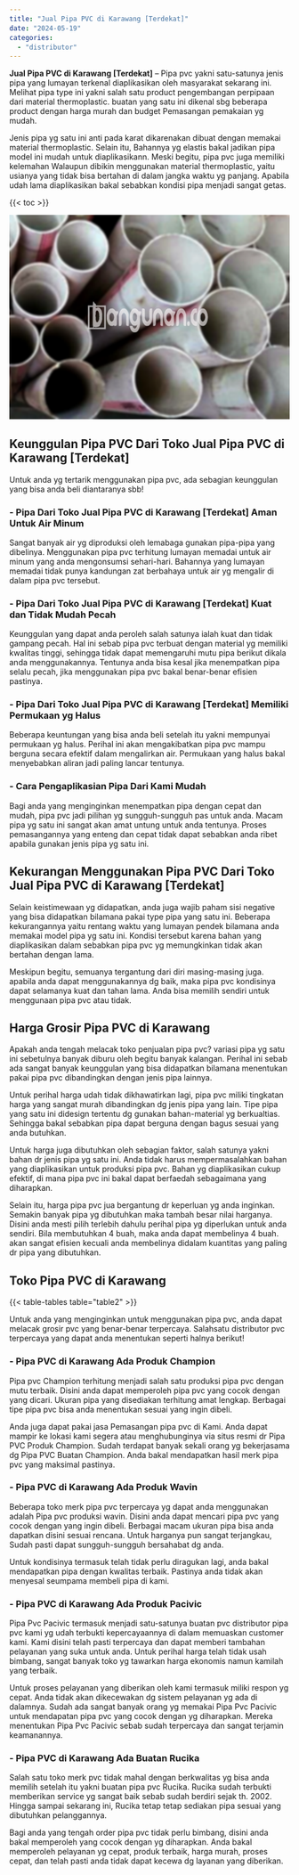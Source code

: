 ```yaml
---
title: "Jual Pipa PVC di Karawang [Terdekat]"
date: "2024-05-19"
categories: 
  - "distributor"
---
```


**Jual Pipa PVC di Karawang \[Terdekat\]** – Pipa pvc yakni satu-satunya jenis pipa yang lumayan terkenal diaplikasikan oleh masyarakat sekarang ini. Melihat pipa type ini yakni salah satu product pengembangan perpipaan dari material thermoplastic. buatan yang satu ini dikenal sbg beberapa product dengan harga murah dan budget Pemasangan pemakaian yg mudah.

Jenis pipa yg satu ini anti pada karat dikarenakan dibuat dengan memakai material thermoplastic. Selain itu, Bahannya yg elastis bakal jadikan pipa model ini mudah untuk diaplikasikann. Meski begitu, pipa pvc juga memiliki kelemahan Walaupun dibikin menggunakan material thermoplastic, yaitu usianya yang tidak bisa bertahan di dalam jangka waktu yg panjang. Apabila udah lama diaplikasikan bakal sebabkan kondisi pipa menjadi sangat getas.

{{< toc >}}

![Jual Pipa PVC di Karawang [Terdekat]](/images/jaul-pipa-pvc-34.png)

## Keunggulan Pipa PVC Dari Toko Jual Pipa PVC di Karawang \[Terdekat\]

Untuk anda yg tertarik menggunakan pipa pvc, ada sebagian keunggulan yang bisa anda beli diantaranya sbb!

### \- Pipa Dari Toko Jual Pipa PVC di Karawang \[Terdekat\] Aman Untuk Air Minum

Sangat banyak air yg diproduksi oleh lemabaga gunakan pipa-pipa yang dibelinya. Menggunakan pipa pvc terhitung lumayan memadai untuk air minum yang anda mengonsumsi sehari-hari. Bahannya yang lumayan memadai tidak punya kandungan zat berbahaya untuk air yg mengalir di dalam pipa pvc tersebut.

### \- Pipa Dari Toko Jual Pipa PVC di Karawang \[Terdekat\] Kuat dan Tidak Mudah Pecah

Keunggulan yang dapat anda peroleh salah satunya ialah kuat dan tidak gampang pecah. Hal ini sebab pipa pvc terbuat dengan material yg memiliki kwalitas tinggi, sehingga tidak dapat memengaruhi mutu pipa berikut dikala anda menggunakannya. Tentunya anda bisa kesal jika menempatkan pipa selalu pecah, jika menggunakan pipa pvc bakal benar-benar efisien pastinya.

### \- Pipa Dari Toko Jual Pipa PVC di Karawang \[Terdekat\] Memiliki Permukaan yg Halus

Beberapa keuntungan yang bisa anda beli setelah itu yakni mempunyai permukaan yg halus. Perihal ini akan mengakibatkan pipa pvc mampu berguna secara efektif dalam mengalirkan air. Permukaan yang halus bakal menyebabkan aliran jadi paling lancar tentunya.

### \- Cara Pengaplikasian Pipa Dari Kami Mudah

Bagi anda yang menginginkan menempatkan pipa dengan cepat dan mudah, pipa pvc jadi pilihan yg sungguh-sungguh pas untuk anda. Macam pipa yg satu ini sangat akan amat untung untuk anda tentunya. Proses pemasangannya yang enteng dan cepat tidak dapat sebabkan anda ribet apabila gunakan jenis pipa yg satu ini.

## Kekurangan Menggunakan Pipa PVC Dari Toko Jual Pipa PVC di Karawang \[Terdekat\]

Selain keistimewaan yg didapatkan, anda juga wajib paham sisi negative yang bisa didapatkan bilamana pakai type pipa yang satu ini. Beberapa kekurangannya yaitu rentang waktu yang lumayan pendek bilamana anda memakai model pipa yg satu ini. Kondisi tersebut karena bahan yang diaplikasikan dalam sebabkan pipa pvc yg memungkinkan tidak akan bertahan dengan lama.

Meskipun begitu, semuanya tergantung dari diri masing-masing juga. apabila anda dapat menggunakannya dg baik, maka pipa pvc kondisinya dapat selamanya kuat dan tahan lama. Anda bisa memilih sendiri untuk menggunaan pipa pvc atau tidak.

## Harga Grosir Pipa PVC di Karawang

Apakah anda tengah melacak toko penjualan pipa pvc? variasi pipa yg satu ini sebetulnya banyak diburu oleh begitu banyak kalangan. Perihal ini sebab ada sangat banyak keunggulan yang bisa didapatkan bilamana menentukan pakai pipa pvc dibandingkan dengan jenis pipa lainnya.

Untuk perihal harga udah tidak dikhawatirkan lagi, pipa pvc miliki tingkatan harga yang sangat murah dibandingkan dg jenis pipa yang lain. Tipe pipa yang satu ini didesign tertentu dg gunakan bahan-material yg berkualtias. Sehingga bakal sebabkan pipa dapat berguna dengan bagus sesuai yang anda butuhkan.

Untuk harga juga dibutuhkan oleh sebagian faktor, salah satunya yakni bahan dr jenis pipa yg satu ini. Anda tidak harus mempermasalahkan bahan yang diaplikasikan untuk produksi pipa pvc. Bahan yg diaplikasikan cukup efektif, di mana pipa pvc ini bakal dapat berfaedah sebagaimana yang diharapkan.

Selain itu, harga pipa pvc jua bergantung dr keperluan yg anda inginkan. Semakin banyak pipa yg dibutuhkan maka tambah besar nilai harganya. Disini anda mesti pilih terlebih dahulu perihal pipa yg diperlukan untuk anda sendiri. Bila membutuhkan 4 buah, maka anda dapat membelinya 4 buah. akan sangat efisien kecuali anda membelinya didalam kuantitas yang paling dr pipa yang dibutuhkan.

## Toko Pipa PVC di Karawang

{{< table-tables table="table2" >}}

Untuk anda yang menginginkan untuk menggunakan pipa pvc, anda dapat melacak grosir pvc yang benar-benar terpercaya. Salahsatu distributor pvc terpercaya yang dapat anda menentukan seperti halnya berikut!

### \- Pipa PVC di Karawang Ada Produk Champion

Pipa pvc Champion terhitung menjadi salah satu produksi pipa pvc dengan mutu terbaik. Disini anda dapat memperoleh pipa pvc yang cocok dengan yang dicari. Ukuran pipa yang disediakan terhitung amat lengkap. Berbagai tipe pipa pvc bisa anda menentukan sesuai yang ingin dibeli.

Anda juga dapat pakai jasa Pemasangan pipa pvc di Kami. Anda dapat mampir ke lokasi kami segera atau menghubunginya via situs resmi dr Pipa PVC Produk Champion. Sudah terdapat banyak sekali orang yg bekerjasama dg Pipa PVC Buatan Champion. Anda bakal mendapatkan hasil merk pipa pvc yang maksimal pastinya.

### \- Pipa PVC di Karawang Ada Produk Wavin

Beberapa toko merk pipa pvc terpercaya yg dapat anda menggunakan adalah Pipa pvc produksi wavin. Disini anda dapat mencari pipa pvc yang cocok dengan yang ingin dibeli. Berbagai macam ukuran pipa bisa anda dapatkan disini sesuai rencana. Untuk harganya pun sangat terjangkau, Sudah pasti dapat sungguh-sungguh bersahabat dg anda.

Untuk kondisinya termasuk telah tidak perlu diragukan lagi, anda bakal mendapatkan pipa dengan kwalitas terbaik. Pastinya anda tidak akan menyesal seumpama membeli pipa di kami.

### \- Pipa PVC di Karawang Ada Produk Pacivic

Pipa Pvc Pacivic termasuk menjadi satu-satunya buatan pvc distributor pipa pvc kami yg udah terbukti kepercayaannya di dalam memuaskan customer kami. Kami disini telah pasti terpercaya dan dapat memberi tambahan pelayanan yang suka untuk anda. Untuk perihal harga telah tidak usah bimbang, sangat banyak toko yg tawarkan harga ekonomis namun kamilah yang terbaik.

Untuk proses pelayanan yang diberikan oleh kami termasuk miliki respon yg cepat. Anda tidak akan dikecewakan dg sistem pelayanan yg ada di dalamnya. Sudah ada sangat banyak orang yg memakai Pipa Pvc Pacivic untuk mendapatan pipa pvc yang cocok dengan yg diharapkan. Mereka menentukan Pipa Pvc Pacivic sebab sudah terpercaya dan sangat terjamin keamanannya.

### \- Pipa PVC di Karawang Ada Buatan Rucika

Salah satu toko merk pvc tidak mahal dengan berkwalitas yg bisa anda memilih setelah itu yakni buatan pipa pvc Rucika. Rucika sudah terbukti memberikan service yg sangat baik sebab sudah berdiri sejak th. 2002. Hingga sampai sekarang ini, Rucika tetap tetap sediakan pipa sesuai yang dibutuhkan pelanggannya.

Bagi anda yang tengah order pipa pvc tidak perlu bimbang, disini anda bakal memperoleh yang cocok dengan yg diharapkan. Anda bakal memperoleh pelayanan yg cepat, produk terbaik, harga murah, proses cepat, dan telah pasti anda tidak dapat kecewa dg layanan yang diberikan.
